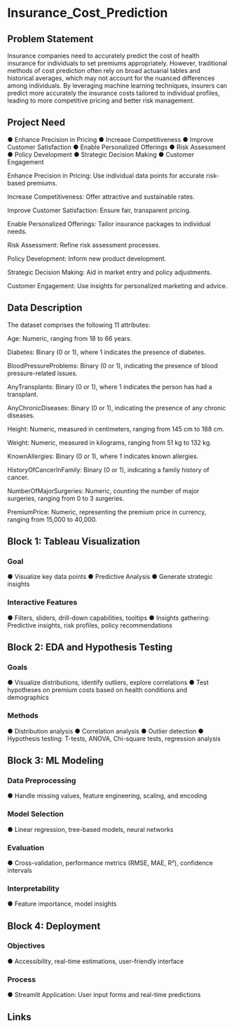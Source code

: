 # Insurance_Cost_Prediction

## Problem Statement
Insurance companies need to accurately predict the cost of health insurance for individuals to set premiums appropriately. However, traditional methods of cost prediction often rely on broad actuarial tables and historical averages, which may not account for the nuanced differences among individuals. By leveraging machine learning techniques, insurers can predict more accurately the insurance costs tailored to individual profiles, leading to more competitive pricing and better risk management.


## Project Need
● Enhance Precision in Pricing ● Increase Competitiveness ● Improve Customer Satisfaction ● Enable Personalized Offerings ● Risk Assessment ● Policy Development ● Strategic Decision Making ● Customer Engagement

Enhance Precision in Pricing: Use individual data points for accurate risk-based premiums.

Increase Competitiveness: Offer attractive and sustainable rates.

Improve Customer Satisfaction: Ensure fair, transparent pricing.

Enable Personalized Offerings: Tailor insurance packages to individual needs.

Risk Assessment: Refine risk assessment processes.

Policy Development: Inform new product development.

Strategic Decision Making: Aid in market entry and policy adjustments.

Customer Engagement: Use insights for personalized marketing and advice.

## Data Description
The dataset comprises the following 11 attributes:

  Age: Numeric, ranging from 18 to 66 years.
  
  Diabetes: Binary (0 or 1), where 1 indicates the presence of diabetes.
  
  BloodPressureProblems: Binary (0 or 1), indicating the presence of blood pressure-related issues.
  
  AnyTransplants: Binary (0 or 1), where 1 indicates the person has had a transplant.
  
  AnyChronicDiseases: Binary (0 or 1), indicating the presence of any chronic diseases.
  
  Height: Numeric, measured in centimeters, ranging from 145 cm to 188 cm.
  
  Weight: Numeric, measured in kilograms, ranging from 51 kg to 132 kg.
  
  KnownAllergies: Binary (0 or 1), where 1 indicates known allergies.
  
  HistoryOfCancerInFamily: Binary (0 or 1), indicating a family history of cancer.
  
  NumberOfMajorSurgeries: Numeric, counting the number of major surgeries, ranging from 0 to 3 surgeries.
  
  PremiumPrice: Numeric, representing the premium price in currency, ranging from 15,000 to 40,000.
  
## Block 1: Tableau Visualization

### Goal
● Visualize key data points ● Predictive Analysis ● Generate strategic insights

### Interactive Features
● Filters, sliders, drill-down capabilities, tooltips ● Insights gathering: Predictive insights, risk profiles, policy recommendations

## Block 2: EDA and Hypothesis Testing
### Goals
● Visualize distributions, identify outliers, explore correlations ● Test hypotheses on premium costs based on health conditions and demographics

### Methods
● Distribution analysis ● Correlation analysis ● Outlier detection ● Hypothesis testing: T-tests, ANOVA, Chi-square tests, regression analysis

## Block 3: ML Modeling
### Data Preprocessing
● Handle missing values, feature engineering, scaling, and encoding

### Model Selection
● Linear regression, tree-based models, neural networks

### Evaluation
● Cross-validation, performance metrics (RMSE, MAE, R²), confidence intervals

### Interpretability
● Feature importance, model insights

## Block 4: Deployment
### Objectives
● Accessibility, real-time estimations, user-friendly interface

### Process
● Streamlit Application: User input forms and real-time predictions

## Links
 
